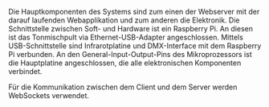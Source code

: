 Die Hauptkomponenten des Systems sind zum einen der Webserver mit der darauf laufenden Webapplikation und zum anderen die Elektronik. Die Schnittstelle zwischen Soft- und Hardware ist ein Raspberry Pi. An diesen ist das Tonmischpult via Ethernet-USB-Adapter angeschlossen. Mittels USB-Schnittstelle sind Infrarotplatine und DMX-Interface mit dem Raspberry Pi verbunden. An den General-Input-Output-Pins des Mikroprozessors ist die Hauptplatine angeschlossen, die alle elektronischen Komponenten verbindet.

Für die Kommunikation zwischen dem Client und dem Server werden WebSockets verwendet. 
